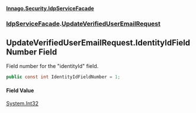 #### [Innago\.Security\.IdpServiceFacade](../../index.md 'index')
### [IdpServiceFacade](../index.md 'IdpServiceFacade').[UpdateVerifiedUserEmailRequest](index.md 'IdpServiceFacade\.UpdateVerifiedUserEmailRequest')

## UpdateVerifiedUserEmailRequest\.IdentityIdFieldNumber Field

Field number for the "identityId" field\.

```csharp
public const int IdentityIdFieldNumber = 1;
```

#### Field Value
[System\.Int32](https://learn.microsoft.com/en-us/dotnet/api/system.int32 'System\.Int32')